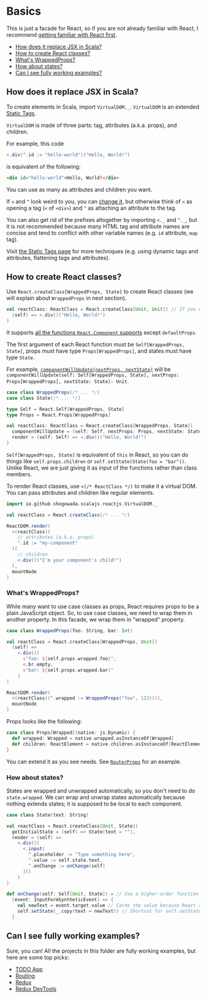 # Basics

This is just a facade for React, so if you are not already familiar with React, I recommend [getting familiar with React first](https://facebook.github.io/react/tutorial/tutorial.html).

- [How does it replace JSX in Scala?](#how-does-it-replace-jsx-in-scala)
- [How to create React classes?](#how-to-create-react-classes)
- [What's WrappedProps?](#whats-wrappedprops)
- [How about states?](#how-about-states)
- [Can I see fully working examples?](#can-i-see-fully-working-examples)

## How does it replace JSX in Scala?

To create elements in Scala, import `VirtualDOM._`. `VirtualDOM` is an extended [Static Tags](https://github.com/shogowada/statictags).

`VirtualDOM` is made of three parts: tag, attributes (a.k.a. props), and children.

For example, this code

```scala
<.div(^.id := "hello-world")("Hello, World!")
```

is equivalent of the following:

```html
<div id="hello-world">Hello, World!</div>
```

You can use as many as attributes and children you want.

If `<` and `^` look weird to you, you can [change it](/example/custom-virtual-dom), but otherwise think of `<` as opening a tag (`<` of `<div>`) and `^` as attaching an attribute to the tag.

You can also get rid of the prefixes altogether by importing `<._` and `^._`, but it is not recommended because many HTML tag and attribute names are concise and tend to conflict with other variable names (e.g. `id` attribute, `map` tag).

Visit [the Static Tags page](https://github.com/shogowada/statictags) for more techniques (e.g. using dynamic tags and attributes, flattening tags and attributes).

## How to create React classes?

Use `React.createClass[WrappedProps, State]` to create React classes (we will explain about `WrappedProps` in next section).

```scala
val reactClass: ReactClass = React.createClass[Unit, Unit]( // If you don't have props or state, use Unit.
  (self) => <.div()("Hello, World!")
)
```

It supports [all the functions `React.Component` supports](https://facebook.github.io/react/docs/react-component.html) except `defaultProps`.

The first argument of each React function must be `Self[WrappedProps, State]`, props must have type `Props[WrappedProps]`, and states must have type `State`.

For example, [`componentWillUpdate(nextProps, nextState)`](https://facebook.github.io/react/docs/react-component.html#componentwillupdate) will be `componentWillUpdate(self: Self[WrappedProps, State], nextProps: Props[WrappedProps], nextState: State): Unit`.

```scala
case class WrappedProps(/* ... */)
case class State(/* ... */)

type Self = React.Self[WrappedProps, State]
type Props = React.Props[WrappedProps]

val reactClass: ReactClass = React.createClass[WrappedProps, State](
  componentWillUpdate = (self: Self, nextProps: Props, nextState: State) => {/* do something */},
  render = (self: Self) => <.div()("Hello, World!")
)
```

`Self[WrappedProps, State]` is equivalent of `this` in React, so you can do things like `self.props.children` or `self.setState(State(foo = "bar"))`. Unlike React, we are just giving it as input of the functions rather than class members.

To render React classes, use `<(/* ReactClass */)` to make it a virtual DOM. You can pass attributes and children like regular elements.

```scala
import io.github.shogowada.scalajs.reactjs.VirtualDOM._

val reactClass = React.createClass(/* ... */)

ReactDOM.render(
  <(reactClass)(
    // attributes (a.k.a. props)
    ^.id := "my-component"
  )(
    // children
    <.div()("I'm your component's child!")
  ),
  mountNode
)
```

### What's WrappedProps?

While many want to use case classes as props, React requires props to be a plain JavaScript object. So, to use case classes, we need to wrap them in another property. In this facade, we wrap them in "wrapped" property.

```scala
case class WrappedProps(foo: String, bar: Int)

val reactClass = React.createClass[WrappedProps, Unit](
  (self) =>
    <.div()(
      s"foo: ${self.props.wrapped.foo}",
      <.br.empty,
      s"bar: ${self.props.wrapped.bar}"
    )
)

ReactDOM.render(
  <(reactClass)(^.wrapped := WrappedProps("foo", 123))(),
  mountNode
)
```

Props looks like the following:

```scala
case class Props[Wrapped](native: js.Dynamic) {
  def wrapped: Wrapped = native.wrapped.asInstanceOf[Wrapped]
  def children: ReactElement = native.children.asInstanceOf[ReactElement]
}
```

You can extend it as you see needs. See [`RouterProps`](/router/src/main/scala/io/github/shogowada/scalajs/reactjs/router/RouterProps.scala) for an example.

### How about states?

States are wrapped and unwrapped automatically, so you don't need to do `state.wrapped`. We can wrap and unwrap states automatically because nothing extends states; it is supposed to be local to each component.

```scala
case class State(text: String)

val reactClass = React.createClass[Unit, State](
  getInitialState = (self) => State(text = ""),
  render = (self) =>
    <.div()(
      <.input(
        ^.placeholder := "Type something here",
        ^.value := self.state.text,
        ^.onChange := onChange(self)
      )()
    )
)

def onChange(self: Self[Unit, State]) = // Use a higher-order function (a function returning a function)
  (event: InputFormSyntheticEvent) => {
    val newText = event.target.value // Cache the value because React reuses events
    self.setState(_.copy(text = newText)) // Shortcut for self.setState((prevState: State) => prevState.copy(text = newText))
  }
```

## Can I see fully working examples?

Sure, you can! All the projects in this folder are fully working examples, but here are some top picks:

- [TODO App](/example/todo-app/src/main/scala/io/github/shogowada/scalajs/reactjs/example/todoapp/Main.scala)
- [Routing](/example/routing/src/main/scala/io/github/shogowada/scalajs/reactjs/example/routing/Main.scala)
- [Redux](/example/todo-app-redux/src/main/scala/io/github/shogowada/scalajs/reactjs/example/todoappredux)
- [Redux DevTools](/example/redux-devtools/src/main/scala/io/github/shogowada/scalajs/reactjs/example/redux/devtools/Main.scala)

